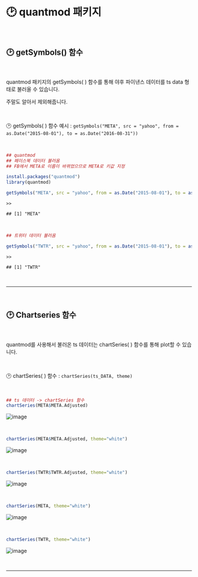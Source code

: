 # 🕑 quantmod 패키지  

<br>  


## 🕑 getSymbols() 함수  

<br>  

quantmod 패키지의 getSymbols( ) 함수를 통해 야후 파이낸스 데이터를 ts data 형태로 불러올 수 있습니다.  

주말도 알아서 제외해줍니다.  

<br>  


🕑 getSymbols( ) 함수 예시 : `getSymbols("META", src = "yahoo", from = as.Date("2015-08-01"), to = as.Date("2016-08-31"))`  



<br>  

``` r
## quantmod
## 페이스북 데이터 불러옴
## FB에서 META로 이름이 바뀌었으므로 META로 키값 지정

install.packages("quantmod")
library(quantmod)

getSymbols("META", src = "yahoo", from = as.Date("2015-08-01"), to = as.Date("2016-08-31"))
```
    >>
    
    ## [1] "META"  
    
<br>  

``` r
## 트위터 데이터 불러옴

getSymbols("TWTR", src = "yahoo", from = as.Date("2015-08-01"), to = as.Date("2016-08-31"))
```
    >>
    
    ## [1] "TWTR"  
    
<br>  

***  

<br>  

## 🕑 Chartseries 함수 

<br>  

quantmod를 사용해서 불러온 ts 데이터는 chartSeries( ) 함수를 통해 plot할 수 있습니다.  

<br>  

🕑 chartSeries( ) 함수 : `chartSeries(ts_DATA, theme)`  

<br>  

``` r
## ts 데이터 -> chartSeries 함수
chartSeries(META$META.Adjusted)
```  


![image](https://user-images.githubusercontent.com/65170165/225850136-5a255925-0cc8-49ff-8345-9666912df65a.png)  

<br>  

``` r
chartSeries(META$META.Adjusted, theme="white")
```

![image](https://user-images.githubusercontent.com/65170165/225850232-5359b371-2b18-4ba3-9da7-9d010fa2859d.png)  

<br>  

``` r
chartSeries(TWTR$TWTR.Adjusted, theme="white")
```

![image](https://user-images.githubusercontent.com/65170165/225850325-20e87552-dfc7-49b3-9648-d92a9a18864b.png)  

<br>

``` r
chartSeries(META, theme="white")
```

![image](https://user-images.githubusercontent.com/65170165/225850578-3541812e-c606-48cf-8b14-8235db0f3220.png)  


<br>

``` r
chartSeries(TWTR, theme="white")
```

![image](https://user-images.githubusercontent.com/65170165/225850663-a3f45c86-c046-4329-afb6-d62ff540b0ee.png)  

<br>    

***  
